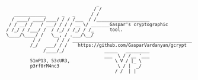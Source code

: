                                       _
                                     / /
       ____________      _   _      / /
      / ____/ ____/____/ / / /___  / /____________________
     / / __/ /   / ___/ / / / __ \/ _______Gaspar's cryptographic
    / /_/ / /___/ /  / /_/ / /_/ / /_      tool.
    \____/\____/ /   \__, / .___/\__/
              / /      / / / _____________________________________________
             /_/   ___/ / /    https://github.com/GasparVardanyan/gcrypt
                  /____/_/               _____   _________
                                         ___  \ / /__ '___
             51mP13, 53cUR3,                 \ V / |_ \
             p3rf0rM4nc3                      \ / |  _/
                                             / /  | |
<!--


## Features

* ### Simplity
* Simple algorithm, in 128 lines of code written in the C language.
* ### Security
* The overlapping probability of the randomly generated decryption hash and original hash is: ![<sup>1</sup>/<sub>256!</sub>](https://latex.codecogs.com/png.latex?\dpi{80}&space;\fn_phv&space;\frac{1}{256!}) <em>(1 / (256 factorial))</em>.
* The output file doesn't have a certain structure.
* ### Performance
* At 0.5 gbps encryption speed.
* The output file size is same as the input file size.

## Installation

### Installation on BlackArch Linux
`pacman -S gcrypt`

### Installation on Arch Linux
`mkdir gcrypt`<br>
`cd gcrypt`<br>
`curl -O https://raw.githubusercontent.com/BlackArch/blackarch/master/packages/gcrypt/PKGBUILD`<br>
`makepkg -si`<br>

### Installation on Linux
`git clone https://github.com/GasparVardanyan/gcrypt.git`<br>
`cd gcrypt`<br>
`sudo make install`<br>

<!--
### Windows executables
[Download GCrypt 32-bit](https://raw.githubusercontent.com/GasparVardanyan/GCrypt/master/windows/gcrypt32.exe)<br>
[Download GCrypt 64-bit](https://raw.githubusercontent.com/GasparVardanyan/GCrypt/master/windows/gcrypt64.exe)
-- >
-->
